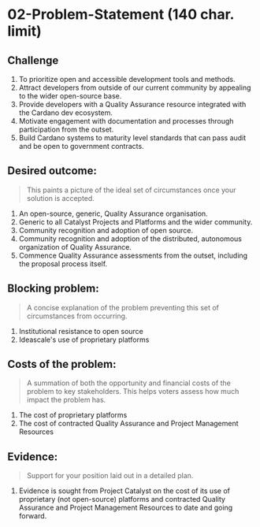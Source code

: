 # 02-Problem-Statement (140 char. limit)

## Challenge

1. To prioritize open and accessible development tools and methods.
1. Attract developers from outside of our current community by appealing to the wider open-source base.
1. Provide developers with a Quality Assurance resource integrated with the Cardano dev ecosystem.
1. Motivate engagement with documentation and processes through participation from the outset.
1. Build Cardano systems to maturity level standards that can pass audit and be open to government contracts.

## Desired outcome: 
> This paints a picture of the ideal set of circumstances once your solution is accepted.

1. An open-source, generic, Quality Assurance organisation.
1. Generic to all Catalyst Projects and Platforms and the wider community.
3. Community recognition and adoption of open source.
4. Community recognition and adoption of the distributed, autonomous organization of Quality Assurance.
5. Commence Quality Assurance assessments from the outset, including the proposal process itself.

## Blocking problem: 
> A concise explanation of the problem preventing this set of circumstances from occurring.

1. Institutional resistance to open source
1. Ideascale's use of proprietary platforms

## Costs of the problem: 
> A summation of both the opportunity and financial costs of the problem to key stakeholders. This helps voters assess how much impact the problem has.

1. The cost of proprietary platforms
1. The cost of contracted Quality Assurance and Project Management Resources

## Evidence:
> Support for your position laid out in a detailed plan.
1. Evidence is sought from Project Catalyst on the cost of its use of proprietary (not open-source) platforms and contracted Quality Assurance and Project Management Resources to date and going forward.
